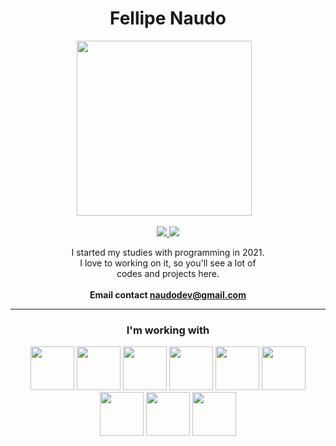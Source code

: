 <h1 align="center"> Fellipe Naudo</h1>

<p align="center">
<img src="https://github.com/naudofp/naudofp/assets/106287877/1bf99b48-8d7c-4866-8ec4-5e2c6a80c95f" width="280"/>&nbsp;&nbsp;&nbsp;
</p>



<p align="center">
  <a href="https://www.linkedin.com/in/naudo-fellipe/" target="_blank">
    <img src="https://img.shields.io/badge/LinkedIn-0077B5?style=for-the-badge&logo=linkedin&logoColor=white"/>
  </a>
  <a href="https://instagram.com/naudofn" target="_blank">
    <img src="https://img.shields.io/badge/Instagram-E4405F?style=for-the-badge&logo=instagram&logoColor=white" />
  </a>
</p>

<p align="center">
 I started my studies with programming in 2021. <br>
 I love to working on it, so you'll see a lot of <br>codes and projects here.
 <br><br>
  <strong>Email contact <a href="https://mail.google.com/mail/u/0/?tab=Tm#inbox?compose=CllgCJZXhjKKjqQZwzqwgVvwtxdnhndxghkwPtVTRrqgWhKgCWqGLmSnJnLZCkXQthLQMQMCsqB">naudodev@gmail.com</a> </strong> 
</p>

<hr>

<h3 align="center">I'm working with</h3>

<p align="center">
<img src="https://img.icons8.com/color/256/java-coffee-cup-logo.png" width="70"/>
<img src="https://img.icons8.com/color/256/spring-logo.png" width="70"/>
<img src="https://img.icons8.com/fluency/256/angularjs.png" width="70"/>

<img src="https://img.icons8.com/color/256/mysql-logo.png" width="70"/>
<img src="https://img.icons8.com/color/256/flutter.png" width="70"/>
<img src="https://img.icons8.com/color/256/dart.png" width="70"/>
<img src="https://img.icons8.com/color/256/javascript.png" width="70"/>
<img src="https://img.icons8.com/color/256/typescript.png" width="70"/>
<img src="https://img.icons8.com/color/256/c-sharp-logo.png" width="70"/>

</p>


